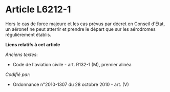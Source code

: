 # Article L6212-1

Hors le cas de force majeure et les cas prévus par décret en Conseil d'Etat, un aéronef ne peut atterrir et prendre le départ
que sur les aérodromes régulièrement établis.

**Liens relatifs à cet article**

_Anciens textes_:

  - Code de l'aviation civile - art. R132-1 (M), premier alinéa

_Codifié par_:

  - Ordonnance n°2010-1307 du 28 octobre 2010 - art. (V)
